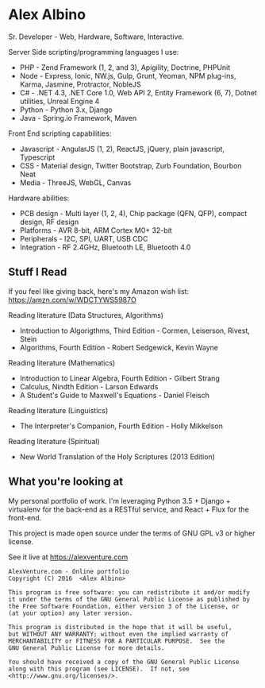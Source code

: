 # Alex Albino
Sr. Developer - Web, Hardware, Software, Interactive.

Server Side scripting/programming languages I use:

 * PHP - Zend Framework (1, 2, and 3), Apigility, Doctrine, PHPUnit
 * Node - Express, Ionic, NW.js, Gulp, Grunt, Yeoman, NPM plug-ins, Karma, Jasmine, Protractor, NobleJS
 * C# - .NET 4.3, .NET Core 1.0, Web API 2, Entity Framework (6, 7), Dotnet utilities, Unreal Engine 4
 * Python - Python 3.x, Django
 * Java - Spring.io Framework, Maven

Front End scripting capabilities:

 * Javascript - AngularJS (1, 2), ReactJS, jQuery, plain javascript, Typescript
 * CSS - Material design, Twitter Bootstrap, Zurb Foundation, Bourbon Neat
 * Media - ThreeJS, WebGL, Canvas

Hardware abilities:

 * PCB design - Multi layer (1, 2, 4), Chip package (QFN, QFP), compact design, RF design
 * Platforms - AVR 8-bit, ARM Cortex M0+ 32-bit
 * Peripherals - I2C, SPI, UART, USB CDC
 * Integration - RF 2.4GHz, Bluetooth LE, Bluetooth 4.0

## Stuff I Read

If you feel like giving back, here's my Amazon wish list: https://amzn.com/w/WDCTYWS5987O

Reading literature (Data Structures, Algorithms)

 * Introduction to Algorigthms, Third Edition - Cormen, Leiserson, Rivest, Stein
 * Algorithms, Fourth Edition - Robert Sedgewick, Kevin Wayne

Reading literature (Mathematics)

 * Introduction to Linear Algebra, Fourth Edition - Gilbert Strang
 * Calculus, Nindth Edition - Larson Edwards
 * A Student's Guide to Maxwell's Equations - Daniel Fleisch

Reading literature (Linguistics)

 * The Interpreter's Companion, Fourth Edition - Holly Mikkelson

Reading literature (Spiritual)

 * New World Translation of the Holy Scriptures (2013 Edition)


## What you're looking at

My personal portfolio of work. I'm leveraging Python 3.5 + Django + virtualenv for the back-end as a RESTful service, and React + Flux for the front-end.

This project is made open source under the terms of GNU GPL v3 or higher license.

See it live at https://alexventure.com

```
AlexVenture.com - Online portfolio
Copyright (C) 2016  <Alex Albino>

This program is free software: you can redistribute it and/or modify
it under the terms of the GNU General Public License as published by
the Free Software Foundation, either version 3 of the License, or
(at your option) any later version.

This program is distributed in the hope that it will be useful,
but WITHOUT ANY WARRANTY; without even the implied warranty of
MERCHANTABILITY or FITNESS FOR A PARTICULAR PURPOSE.  See the
GNU General Public License for more details.

You should have received a copy of the GNU General Public License
along with this program (see LICENSE).  If not, see <http://www.gnu.org/licenses/>.
```